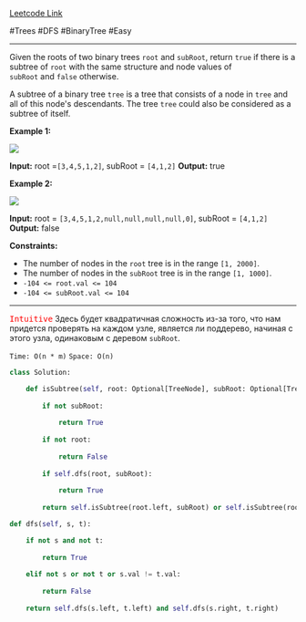 [Leetcode Link](https://leetcode.com/problems/subtree-of-another-tree/description/)

#Trees #DFS #BinaryTree
#Easy

---


Given the roots of two binary trees `root` and `subRoot`, return `true` if there is a subtree of `root` with the same structure and node values of `subRoot` and `false` otherwise.

A subtree of a binary tree `tree` is a tree that consists of a node in `tree` and all of this node's descendants. The tree `tree` could also be considered as a subtree of itself.

**Example 1:**

![](https://assets.leetcode.com/uploads/2021/04/28/subtree1-tree.jpg)

**Input:** root =`[3,4,5,1,2]`, subRoot = `[4,1,2]`
**Output:** true

**Example 2:**

![](https://assets.leetcode.com/uploads/2021/04/28/subtree2-tree.jpg)

**Input:** root = `[3,4,5,1,2,null,null,null,null,0]`, subRoot = `[4,1,2]`
**Output:** false

**Constraints:**

- The number of nodes in the `root` tree is in the range `[1, 2000]`.
- The number of nodes in the `subRoot` tree is in the range `[1, 1000]`.
- `-104 <= root.val <= 104`
- `-104 <= subRoot.val <= 104`
---
<kbd><span style="color:red;">Intuitive</span></kbd>
Здесь будет квадратичная сложность из-за того, что нам придется проверять на каждом узле, является ли поддерево, начиная с этого узла, одинаковым с деревом `subRoot`.


`Time: O(n * m)`
`Space: O(n)`

``` Python
class Solution:

	def isSubtree(self, root: Optional[TreeNode], subRoot: Optional[TreeNode]) -> bool:
		
		if not subRoot:
		
			return True
		
		if not root:
		
			return False
		
		if self.dfs(root, subRoot):
		
			return True
		
		return self.isSubtree(root.left, subRoot) or self.isSubtree(root.right, subRoot)

def dfs(self, s, t):

	if not s and not t:
	
		return True
		
	elif not s or not t or s.val != t.val:
	
		return False
		
	return self.dfs(s.left, t.left) and self.dfs(s.right, t.right)
```